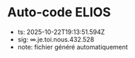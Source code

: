 # Auto-code ELIOS
- ts: 2025-10-22T19:13:51.594Z
- sig: ∞.je.toi.nous.432.528
- note: fichier généré automatiquement
